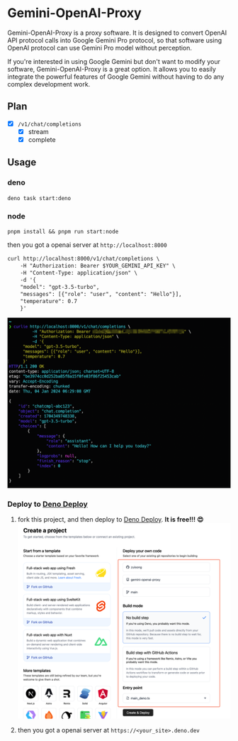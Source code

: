 # Gemini-OpenAI-Proxy

Gemini-OpenAI-Proxy is a proxy software. It is designed to convert OpenAI API
protocol calls into Google Gemini Pro protocol, so that software using OpenAI
protocol can use Gemini Pro model without perception.

If you're interested in using Google Gemini but don't want to modify your
software, Gemini-OpenAI-Proxy is a great option. It allows you to easily
integrate the powerful features of Google Gemini without having to do any
complex development work.

## Plan

- [x] `/v1/chat/completions`
  - [x] stream
  - [x] complete

## Usage

### deno

```shell
deno task start:deno
```

### node

```shell
pnpm install && pnpm run start:node
```

then you got a openai server at `http://localhost:8000`

```shell
curl http://localhost:8000/v1/chat/completions \
    -H "Authorization: Bearer $YOUR_GEMINI_API_KEY" \
    -H "Content-Type: application/json" \
    -d '{
    "model": "gpt-3.5-turbo",
    "messages": [{"role": "user", "content": "Hello"}],
    "temperature": 0.7
    }'
```

![demo](./assets/demo.png)

### Deploy to [Deno Deploy](https://deno.com/deploy)

1. fork this project, and then deploy to [Deno Deploy](https://deno.com/deploy).
   **It is free!!! 😍** ![deno_deploy](./assets/deno-deploy.png)

2. then you got a openai server at `https://<your_site>.deno.dev`
